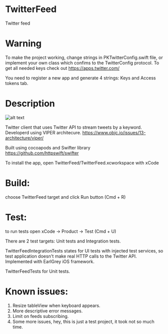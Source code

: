 # TwitterFeed
Twitter feed

# Warning
To make the project working, change strings in PKTwitterConfig.swift file,
or implement your own class which confims to the TwitterConfig protocol.
To get all needed keys check out https://apps.twitter.com/

You need to register a new app and generate 4 strings: Keys and Access tokens tab.

# Description

![alt text](https://user-images.githubusercontent.com/1636737/40282166-cd9689e4-5c73-11e8-875c-9cfc8824d7a4.gif)

Twitter client that uses Twitter API to stream tweets by a keyword.
Developerd using VIPER architecure. https://www.objc.io/issues/13-architecture/viper/

Built using cocoapods and Swifter library https://github.com/httpswift/swifter

To install the app, open TwitterFeed/TwitterFeed.xcworkspace with xCode

# Build: 

choose TwitterFeed target and click Run button (Cmd + R)

# Test:

to run tests open xCode -> Product -> Test (Cmd + U)

There are 2 test targets: Unit tests and Integration tests.

TwitterFeedIntegrationTests states for UI tests with injected test services, 
so test application doesn't make real HTTP calls to the Twitter API.
Implemented with EarlGrey iOS framework.

TwitterFeedTests for Unit tests.

# Known issues:

1. Resize tableView when keyboard appears.
2. More descriptive error messages.
3. Limit on feeds subscribing.
4. Some more issues, hey, this is just a test project, it took not so much time.
